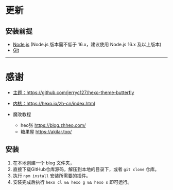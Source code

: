 # 更新

## 安装前提

- [Node.js](http://nodejs.org/) (Node.js 版本需不低于 16.x，建议使用 Node.js 16.x 及以上版本)
- [Git](http://git-scm.com/)

----
# 感谢
- [主题：](https://github.com/jerryc127/hexo-theme-butterfly)https://github.com/jerryc127/hexo-theme-butterfly
- [内核：](https://hexo.io/zh-cn/index.html)https://hexo.io/zh-cn/index.html

- 魔改教程
  - heo张 https://blog.zhheo.com/
  - 糖果屋 https://akilar.top/

## 安装 

1. 在本地创建一个 blog 文件夹，
2. 直接下载GitHub仓库源码，解压到本地的目录下，或者 `git clone` 仓库。
3. 执行 `npm install` 安装所需要的插件。
4. 安装完成后执行 `hexo cl && hexo g && hexo s` 即可运行。